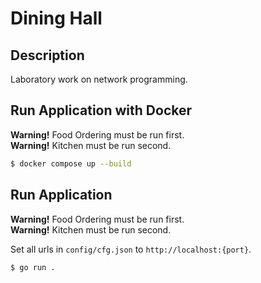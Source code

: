 # Dining Hall

## Description

Laboratory work on network programming.

## Run Application with Docker

**Warning!** Food Ordering must be run first.  
**Warning!** Kitchen must be run second.  

```bash
$ docker compose up --build
```

## Run Application

**Warning!** Food Ordering must be run first.  
**Warning!** Kitchen must be run second.  

Set all urls in `config/cfg.json` to `http://localhost:{port}`.

```bash
$ go run .
```

